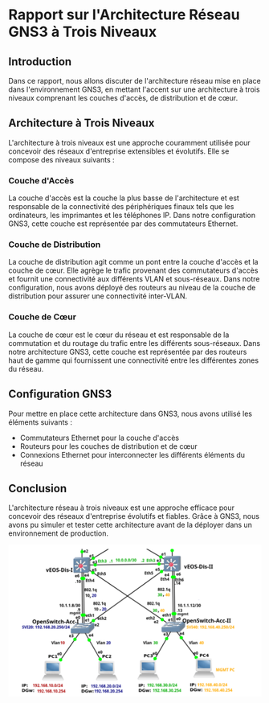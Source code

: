 # Rapport sur l'Architecture Réseau GNS3 à Trois Niveaux

## Introduction
Dans ce rapport, nous allons discuter de l'architecture réseau mise en place dans l'environnement GNS3, en mettant l'accent sur une architecture à trois niveaux comprenant les couches d'accès, de distribution et de cœur.

## Architecture à Trois Niveaux
L'architecture à trois niveaux est une approche couramment utilisée pour concevoir des réseaux d'entreprise extensibles et évolutifs. Elle se compose des niveaux suivants :

### Couche d'Accès
La couche d'accès est la couche la plus basse de l'architecture et est responsable de la connectivité des périphériques finaux tels que les ordinateurs, les imprimantes et les téléphones IP. Dans notre configuration GNS3, cette couche est représentée par des commutateurs Ethernet.

### Couche de Distribution
La couche de distribution agit comme un pont entre la couche d'accès et la couche de cœur. Elle agrège le trafic provenant des commutateurs d'accès et fournit une connectivité aux différents VLAN et sous-réseaux. Dans notre configuration, nous avons déployé des routeurs au niveau de la couche de distribution pour assurer une connectivité inter-VLAN.

### Couche de Cœur
La couche de cœur est le cœur du réseau et est responsable de la commutation et du routage du trafic entre les différents sous-réseaux. Dans notre architecture GNS3, cette couche est représentée par des routeurs haut de gamme qui fournissent une connectivité entre les différentes zones du réseau.

## Configuration GNS3
Pour mettre en place cette architecture dans GNS3, nous avons utilisé les éléments suivants :
- Commutateurs Ethernet pour la couche d'accès
- Routeurs pour les couches de distribution et de cœur
- Connexions Ethernet pour interconnecter les différents éléments du réseau

## Conclusion
L'architecture réseau à trois niveaux est une approche efficace pour concevoir des réseaux d'entreprise évolutifs et fiables. Grâce à GNS3, nous avons pu simuler et tester cette architecture avant de la déployer dans un environnement de production.

![voila larchiteture ](git.png)



